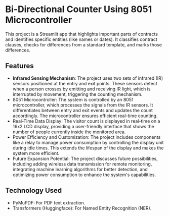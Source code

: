 # Bi-Directional Counter Using 8051 Microcontroller

This project is a Streamlit app that highlights important parts of contracts and identifies specific entities (like names or dates). It classifies contract clauses, checks for differences from a standard template, and marks those differences.



## Features

- **Infrared Sensing Mechanism**: The project uses two sets of infrared (IR)    sensors positioned at the entry and exit points. These sensors detect when a person crosses by emitting and receiving IR light, which is interrupted by movement, triggering the counting mechanism.
- 8051 Microcontroller: The system is controlled by an 8051 microcontroller, which processes the signals from the IR sensors. It differentiates between entry and exit events and updates the count accordingly. The microcontroller ensures efficient real-time counting​.
- Real-Time Data Display: The visitor count is displayed in real-time on a 16x2 LCD display, providing a user-friendly interface that shows the number of people currently inside the monitored area​.
- Power Efficiency and Customization: The project includes components like a relay to manage power consumption by controlling the display unit during idle times. This extends the lifespan of the display and makes the system more efficient​.
- Future Expansion Potential: The project discusses future possibilities, including adding wireless data transmission for remote monitoring, integrating machine learning algorithms for better detection, and optimizing power consumption to enhance the system's capabilities​.




## Technology Used

- PyMuPDF: For PDF text extraction.
- Transformers (Huggingface): For Named Entity Recognition (NER).
